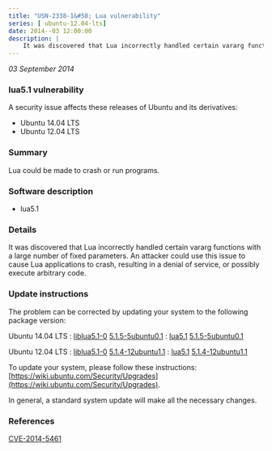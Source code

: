 ```yaml
---
title: "USN-2338-1&#58; Lua vulnerability"
series: [ ubuntu-12.04-lts]
date: 2014--03 12:00:00
description: |
    It was discovered that Lua incorrectly handled certain vararg functions with a large number of fixed parameters. An attacker could use this issue to cause Lua applications to crash, resulting in a denial of service, or possibly execute arbitrary code. 
--- 
```

 
 

*03 September 2014*

### lua5.1 vulnerability

A security issue affects these releases of Ubuntu and its derivatives:

* Ubuntu 14.04 LTS
* Ubuntu 12.04 LTS

### Summary

Lua could be made to crash or run programs. 

### Software description

* lua5.1 

### Details

It was discovered that Lua incorrectly handled certain vararg functions with a large number of fixed parameters. An attacker could use this issue to cause Lua applications to crash, resulting in a denial of service, or possibly execute arbitrary code. 

### Update instructions

The problem can be corrected by updating your system to the following package version:

Ubuntu 14.04 LTS
 : [liblua5.1-0](https://launchpad.net/ubuntu/+source/lua5.1) <span> [5.1.5-5ubuntu0.1](https://launchpad.net/ubuntu/+source/lua5.1/5.1.5-5ubuntu0.1) </span> 
 : [lua5.1](https://launchpad.net/ubuntu/+source/lua5.1) <span> [5.1.5-5ubuntu0.1](https://launchpad.net/ubuntu/+source/lua5.1/5.1.5-5ubuntu0.1) </span> 

Ubuntu 12.04 LTS
 : [liblua5.1-0](https://launchpad.net/ubuntu/+source/lua5.1) <span> [5.1.4-12ubuntu1.1](https://launchpad.net/ubuntu/+source/lua5.1/5.1.4-12ubuntu1.1) </span> 
 : [lua5.1](https://launchpad.net/ubuntu/+source/lua5.1) <span> [5.1.4-12ubuntu1.1](https://launchpad.net/ubuntu/+source/lua5.1/5.1.4-12ubuntu1.1) </span> 

To update your system, please follow these instructions: [https://wiki.ubuntu.com/Security/Upgrades](https://wiki.ubuntu.com/Security/Upgrades).

In general, a standard system update will make all the necessary changes. 

### References

 
 [CVE-2014-5461](http://people.ubuntu.com/~ubuntu-security/cve/CVE-2014-5461)
 

